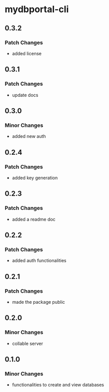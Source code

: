 # mydbportal-cli

## 0.3.2

### Patch Changes

- added license

## 0.3.1

### Patch Changes

- update docs

## 0.3.0

### Minor Changes

- added new auth

## 0.2.4

### Patch Changes

- added key generation

## 0.2.3

### Patch Changes

- added a readme doc

## 0.2.2

### Patch Changes

- added auth functionalities

## 0.2.1

### Patch Changes

- made the package public

## 0.2.0

### Minor Changes

- collable server

## 0.1.0

### Minor Changes

- functionalities to create and view databases
